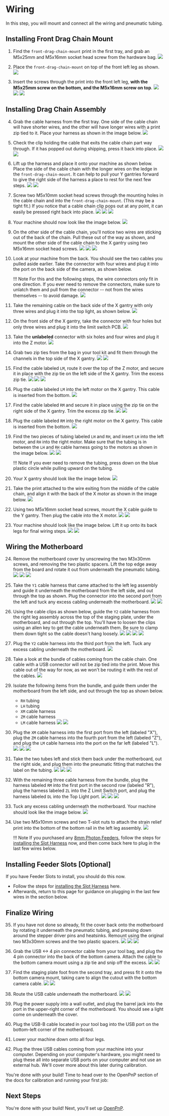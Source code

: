 <!-- markdownlint-disable-file MD045-->
# Wiring

In this step, you will mount and connect all the wiring and pneumatic tubing.

## Installing Front Drag Chain Mount

1. Find the `front-drag-chain-mount` print in the first tray, and grab an M5x25mm and M5x16mm socket head screw from the hardware bag.
  ![](images/front-leg-cable-chain-mount.webp)

2. Place the `front-drag-chain-mount` on top of the front left leg as shown.
  ![](images/front-cable-chain-mount-placement.webp)

3. Insert the screws through the print into the front left leg, **with the M5x25mm screw on the bottom, and the M5x16mm screw on top**.
  ![](images/chain-mount-1.webp)
  ![](images/chain-mount-2.webp)
  ![](images/chain-mount-3.webp)

## Installing Drag Chain Assembly

4. Grab the cable harness from the first tray. One side of the cable chain will have shorter wires, and the other will have longer wires with a print zip tied to it. Place your harness as shown in the image below.
  ![](images/cable-harness.webp)

5. Check the clip holding the cable that exits the cable chain part way through. If it has popped out during shipping, press it back into place.
  ![](images/x-motor-cable-pop.webp)
  ![](images/x-motor-cable-set.webp)

6. Lift up the harness and place it onto your machine as shown below. Place the side of the cable chain with the longer wires on the ledge in the `front-drag-chain-mount`. It can help to pull your Y gantries forward to give the right side of the harness a place to rest for the next few steps.
  ![](images/cable-harness-placement-1.webp)
  ![](images/cable-harness-placement-2.webp)

7. Screw two M5x10mm socket head screws through the mounting holes in the cable chain and into the `front-drag-chain-mount`. (This may be a tight fit.) If you notice that a cable chain clip pops out at any point, it can easily be pressed right back into place.
  ![](images/screw-chain-front.webp)
  ![](images/chain-clip-pop.webp)
  ![](images/chain-clip-set.webp)

8. Your machine should now look like the image below.
  ![](images/chain-half-mount.webp)

9. On the other side of the cable chain, you'll notice two wires are sticking out of the back of the chain. Pull these out of the way as shown, and mount the other side of the cable chain to the X gantry using two M5x16mm socket head screws.
  ![](images/chain-head-mount-1.webp)
  ![](images/chain-head-mount-2.webp)
  ![](images/chain-head-mount-3.webp)

10. Look at your machine from the back. You should see the two cables you pulled aside earlier. Take the connector with four wires and plug it into the port on the back side of the camera, as shown below.

    !!! Note
        For this and the following steps, the wire connectors only fit in one direction. If you ever need to remove the connectors, make sure to unlatch them and pull from the connector -- not from the wires themselves -- to avoid damage.
    ![](images/plug-top-cam.webp)

11. Take the remaining cable on the back side of the X gantry with only three wires and plug it into the top light, as shown below.
  ![](images/plug-top-light.webp)

12. On the front side of the X gantry, take the connector with four holes but only three wires and plug it into the limit switch PCB.
  ![](images/plug-z-limit.webp)

13. Take the **unlabeled** connector with six holes and four wires and plug it into the Z motor.
  ![](images/plug-z-motor.webp)

14. Grab two zip ties from the bag in your tool kit and fit them through the channels in the top side of the X gantry.
  ![](images/zip-tie-1.webp)
  ![](images/zip-tie-2.webp)

15. Find the cable labeled `LM`, route it over the top of the Z motor, and secure it in place with the zip tie on the left side of the X gantry. Trim the excess zip tie.
  ![](images/zip-lh-1.webp)
  ![](images/zip-lh-2.webp)
  ![](images/lh-trim.webp)

16. Plug the cable labeled `LM` into the left motor on the X gantry. This cable is inserted from the bottom.
  ![](images/plug-lh.webp)

17. Find the cable labeled `RM` and secure it in place using the zip tie on the right side of the X gantry. Trim the excess zip tie.
  ![](images/zip-rh-2.webp)
  ![](images/rh-trim.webp)

18. Plug the cable labeled `RM` into the right motor on the X gantry. This cable is inserted from the bottom.
  ![](images/plug-rh.webp)

19. Find the two pieces of tubing labeled `LH` and `RH`, and insert `LH` into the left motor, and `RH` into the right motor. Make sure that the tubing is in between the `LH` and `RH` cable harness going to the motors as shown in the image below.
  ![](images/tubing.webp)
  ![](images/tubing-inserted.webp)

    !!! Note
          If you ever need to remove the tubing, press down on the blue plastic circle while pulling upward on the tubing.

20. Your X gantry should look like the image below.
  ![](images/finished-head.webp)

21. Take the print attached to the wire exiting from the middle of the cable chain, and align it with the back of the X motor as shown in the image below.
  ![](images/x-umbilical.webp)

22. Using two M5x16mm socket head screws, mount the X cable guide to the Y gantry. Then plug the cable into the X motor.
  ![](images/x-umbilical-mount.webp)
  ![](images/x-motor-plug.webp)

23. Your machine should look like the image below. Lift it up onto its back legs for final wiring steps.
  ![](images/overview-down.webp)
  ![](images/overview-up.webp)

## Wiring the Motherboard

24. Remove the motherboard cover by unscrewing the two M3x30mm screws, and removing the two plastic spacers. Lift the top edge away from the board and rotate it out from underneath the pneumatic tubing.
  ![](images/cover-remove-1.webp)
  ![](images/cover-remove-2.webp)
  ![](images/cover-remove-3.webp)

25. Take the `Y1` cable harness that came attached to the left leg assembly and guide it underneath the motherboard from the left side, and out through the top as shown. Plug the connector into the second port from the left and tuck any excess cabling underneath the motherboard.
  ![](images/route-y1.webp)
  ![](images/plug-y1.webp)

26. Using the cable clips as shown below, guide the `Y2` cable harness from the right leg assembly across the top of the staging plate, under the motherboard, and out through the top. You'll have to loosen the clips using an allen key to get the cable underneath them. Be sure to clamp them down tight so the cable doesn't hang loosely.
  ![](images/route-y2-1.webp)
  ![](images/route-y2-2.webp)
  ![](images/route-y2-3.webp)
  ![](images/route-y2-4.webp)

27. Plug the `Y2` cable harness into the third port from the left. Tuck any excess cabling underneath the motherboard.
  ![](images/plug-y2.webp)

28. Take a look at the bundle of cables coming from the cable chain. One cable with a USB connector will not be zip tied into the print. Move this cable out of the way for now, as we won't be routing it with the rest of the cables.
  ![](images/isolate-top-cam.webp)

29. Isolate the following items from the bundle, and guide them under the motherboard from the left side, and out through the top as shown below.
    - `RH` tubing
    - `LH` tubing
    - `XM` cable harness
    - `ZM` cable harness
    - `LM` cable harness
  ![](images/isolate-half-1.webp)
  ![](images/isolate-half-2.webp)

30. Plug the `XM` cable harness into the first port from the left (labeled "X"), plug the `ZM` cable harness into the fourth port from the left (labeled "Z"), and plug the `LM` cable harness into the port on the far left (labeled "L").
  ![](images/plug-xm.webp)
  ![](images/plug-zm.webp)
  ![](images/plug-lm.webp)

31. Take the two tubes left and stick them back under the motherboard, out the right side, and plug them into the pneumatic fitting that matches the label on the tubing.
  ![](images/guide-tubing-1.webp)
  ![](images/guide-tubing-2.webp)
  ![](images/plug-tubing.webp)

32. With the remaining three cable harness from the bundle, plug the harness labeled `RM` into the first port in the second row (labeled "R"), plug the harness labeled `ZL` into the Z Limit Switch port, and plug the harness labeled `DL` into the Top Light port.
  ![](images/plug-rm.webp)
  ![](images/plug-zl.webp)
  ![](images/plug-dl.webp)

33. Tuck any excess cabling underneath the motherboard. Your machine should look like the image below.
  ![](images/wired-overview.webp)

34. Use two M5x10mm screws and two T-slot nuts to attach the strain relief print into the bottom of the bottom rail in the left leg assembly.
    ![](images/mount-strain.webp)

    !!! Note
        If you purchased any [8mm Photon Feeders](https://opulo.io/products/8mm-feeder), follow the steps for [installing the Slot Harness](../../feeders/2-install-harness/index.md) now, and then come back here to plug in the last few wires below.

## Installing Feeder Slots [Optional]

If you have Feeder Slots to install, you should do this now.

  * Follow the steps for [installing the Slot Harness](../../feeders/2-install-harness/index.md) here.
  * Afterwards, return to this page for guidance on plugging in the last few wires in the section below.

## Finalize Wiring

35. If you have not done so already, fit the cover back onto the motherboard by rotating it underneath the pneumatic tubing, and pressing down around the stepper driver pins and heatsinks. Remount using the original two M3x30mm screws and the two plastic spacers.
  ![](images/mount-cover-1.webp)
  ![](images/mount-cover-2.webp)
  ![](images/mount-cover-3.webp)

36. Grab the USB <-> 4 pin connector cable from your tool bag, and plug the 4 pin connector into the back of the bottom camera. Attach the cable to the bottom camera mount using a zip tie and snip off the excess.
  ![](images/plug-bottom-cam.webp)
  ![](images/zip-bottom-cam.webp)

37. Find the staging plate foot from the second tray, and press fit it onto the bottom camera mount, taking care to align the cutout with the bottom camera cable.
  ![](images/mount-foot-1.webp)
  ![](images/mount-foot-2.webp)

38. Route the USB cable underneath the motherboard.
  ![](images/usb-under-mobo.webp)
  ![](images/final-wiring.webp)

39. Plug the power supply into a wall outlet, and plug the barrel jack into the port in the upper-right corner of the motherboard. You should see a light come on underneath the cover.
40. Plug the USB-B cable located in your tool bag into the USB port on the bottom-left corner of the motherboard.
41. Lower your machine down onto all four legs.
42. Plug the three USB cables coming from your machine into your computer. Depending on your computer's hardware, you might need to plug these all into separate USB ports on your computer and not use an external hub. We'll cover more about this later during calibration.

You're done with your build! Time to head over to the OpenPnP section of the docs for calibration and running your first job:

## Next Steps

You're done with your build! Next, you'll set up [OpenPnP](../../openpnp/v3/install-config/install/index.md).
